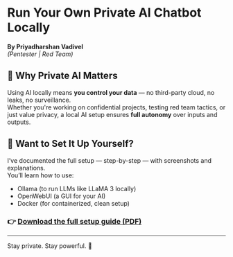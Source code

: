 # Run Your Own Private AI Chatbot Locally  
**By Priyadharshan Vadivel**  
*(Pentester | Red Team)*

## 🔐 Why Private AI Matters

Using AI locally means **you control your data** — no third-party cloud, no leaks, no surveillance.  
Whether you're working on confidential projects, testing red team tactics, or just value privacy, a local AI setup ensures **full autonomy** over inputs and outputs.

## 📘 Want to Set It Up Yourself?

I’ve documented the full setup — step-by-step — with screenshots and explanations.  
You’ll learn how to use:

- Ollama (to run LLMs like LLaMA 3 locally)
- OpenWebUI (a GUI for your AI)
- Docker (for containerized, clean setup)

### 👉 [Download the full setup guide (PDF)](.https://github.com/priyan37/Setting-Up-My-Own-Private-AI-Chatbot/tree/main/Setting%20Up%20My%20Own%20Private%20AI%20Chatbot.pdf)


---

Stay private. Stay powerful. 🚀
